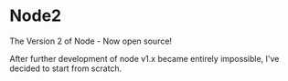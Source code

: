 # Node2
The Version 2 of Node - Now open source!

After further development of node v1.x became entirely impossible, I've decided
to start from scratch. 
